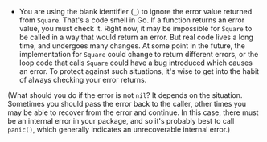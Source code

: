 - You are using the blank identifier (`_`) to ignore the error value returned from `Square`. That's a code smell in Go. If a function returns an error value, you must check it. Right now, it may be impossible for `Square` to be called in a way that would return an error. But real code lives a long time, and undergoes many changes. At some point in the future, the implementation for `Square` could change to return different errors, or the loop code that calls `Square` could have a bug introduced which causes an error. To protect against such situations, it's wise to get into the habit of always checking your error returns.

(What should you do if the error is not `nil`? It depends on the situation. Sometimes you should pass the error back to the caller, other times you may be able to recover from the error and continue. In this case, there must be an internal error in your package, and so it's probably best to call `panic()`, which generally indicates an unrecoverable internal error.)
